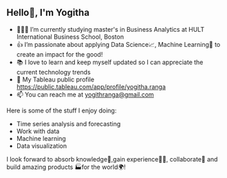 ## Hello👋, I'm Yogitha 

- 👨🏽‍💻 I’m currently studying master's in Business Analytics at HULT International Business School, Boston
- 👍 I’m passionate about applying Data Science📈, Machine Learning🤖 to create an impact for the good!
- 📚 I love to learn and keep myself updated so I can appreciate the current technology trends
- 📂 My Tableau public profile https://public.tableau.com/app/profile/yogitha.ranga
- 📫 You can reach me at yogithranga@gmail.com

Here is some of the stuff I enjoy doing:

- Time series analysis and forecasting
- Work with data
- Machine learning
- Data visualization

I look forward to absorb knowledge🧠,gain experience👨‍🏭, collaborate🤝 and build amazing products 🏭for the world🌍!  
